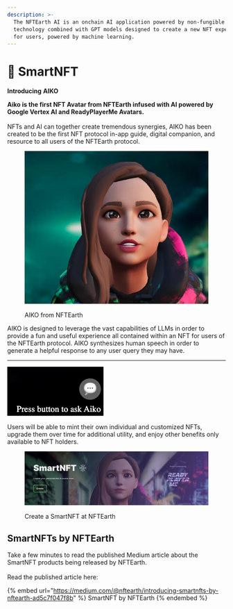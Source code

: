```yaml
---
description: >-
  The NFTEarth AI is an onchain AI application powered by non-fungible
  technology combined with GPT models designed to create a new NFT experience
  for users, powered by machine learning.
---
```


# 🤖 SmartNFT

**Introducing** **AIKO**

**Aiko is the first NFT Avatar from NFTEarth infused with AI powered by Google Vertex AI and ReadyPlayerMe Avatars.** \
\
NFTs and AI can together create tremendous synergies, AIKO has been created to be the first NFT protocol in-app guide, digital companion, and resource to all users of the NFTEarth protocol.

<figure><img src="../.gitbook/assets/AIKO.png" alt=""><figcaption><p>AIKO from NFTEarth</p></figcaption></figure>

AIKO is designed to leverage the vast capabilities of LLMs in order to provide a fun and useful experience all contained within an NFT for users of the NFTEarth protocol. AIKO synthesizes human speech in order to generate a helpful response to any user query they may have.

***

![](<../.gitbook/assets/image (5).png>)

Users will be able to mint their own individual and customized NFTs, upgrade them over time for additional utility, and enjoy other benefits only available to NFT holders.&#x20;

<figure><img src="../.gitbook/assets/AIKO_NFT.png" alt=""><figcaption><p>Create a SmartNFT at NFTEarth</p></figcaption></figure>

## SmartNFTs by NFTEarth

Take a few minutes to read the published Medium article about the SmartNFT products being released by NFTEarth.\
\
Read the published article here:&#x20;

{% embed url="https://medium.com/@nftearth/introducing-smartnfts-by-nftearth-ad5c7f047f8b" %}
SmartNFT by NFTEarth
{% endembed %}

